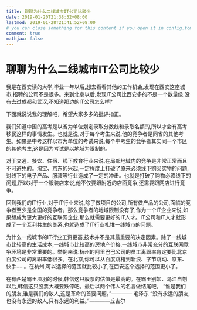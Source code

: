 ```yaml
---
title: 聊聊为什么二线城市IT公司比较少
date: 2019-01-20T21:38:52+08:00
lastmod: 2019-01-28T21:41:52+08:00
# you can close something for this content if you open it in config.toml.
comment: true
mathjax: false
---
```


# 聊聊为什么二线城市IT公司比较少

我是在西安读的大学,毕业一年以后,想去看看其他的工作机会,发现在西安这座城市,招聘的公司不是很多。来到北京以后,发现IT公司比西安多的不是一个数量级,没有去过成都和武汉,不知道那边的IT公司怎么样?

下面就说说我的理解吧，希望大家多多的批评指正。

我们知道中国的高考是以省为单位划定录取分数线和录取名额的,所以才会有高考移民这样的事情发生。也就是说,对于每个考生来说,他的竞争者是同省的其他考生。如果是中考这样以市为单位的考试来说,每个中考生的竞争者其实同一个市区的其他考生,这是因为考试是以地域为限制的。

对于交通、餐饮、住宿、线下教育行业来说,在局部地域内的竞争是非常正常而且不可避免的。淘宝、京东的兴起,一定程度上打破了原来必须线下购买实物的问题,对线下的电子产品、服装等行业造成了一定的冲击。也就是打破了购物必须线下的问题,所以对于一个服装店来说,他不仅要跟附近的店面竞争,还需要跟网店进行竞争。

回到我们的IT行业,对于IT行业来说,除了做项目的公司,所有做产品的公司,面临的竞争者至少是全国的竞争者。那么竞争者的地域限制没有了,作为一个IT企业来说,如果想成为更大更好的互联网企业,那么就需要更好的IT人才。IT公司和IT人才就形成了一个互利共生的关系,也就造成了IT行业扎堆一线城市的问题。

为什么一线城市的IT行业工资更高,技术并不是其最重要的决定因素。除了一线城市比较高的生活成本,一线城市比较高的房地产价格,一线城市非常充分的互联网竞争环境是非常重要的。举例来说:杭州的阿里巴巴公司的员工离职率肯定要比北京百度公司的离职率低很多。在北京,你可以从百度跳槽到新浪、字节跳动、京东、快手.....。在杭州,可以选择的范围就比较小了,在西安这个选择的范围更小了。

在有西楚霸王项羽的时候,韩信这只股票的估值是最高的。在霸王别姬、乌江自刎以后,韩信这只股票大概要跌停吧。最后以两个伟人的名言做结尾吧。
“谁是我们的朋友,谁是我们的敌人,这是革命的首要问题。”———— 毛泽东
“没有永远的朋友,也没有永远的敌人,只有永远的利益。”————丘吉尔